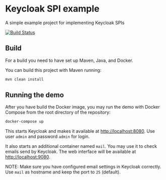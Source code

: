 # Keycloak SPI example

A simple example project for implementing Keycloak SPIs

[![Build Status](https://travis-ci.org/conciso/keycloak-spi-example.svg?branch=master)](https://travis-ci.org/conciso/keycloak-spi-example)

## Build

For a build you need to have set up Maven, Java, and Docker.

You can build this project with Maven running:
```bash
mvn clean install
```

## Running the demo

After you have build the Docker image, you may run the demo with Docker Compose from the root directory of the repository:

```bash
docker-compose up
```

This starts Keycloak and makes it available at [http://localhost:8080](http://localhost:8080).
Use user `admin` and password `admin` for login.

It also starts an additional container named `mail`. You may use it to check emails send by Keycloak. The web interface will be available at [http://localhost:9080](http://localhost:9080).

NOTE: Make sure you have configured email settings in Keycloak correctly. Use `mail` as hostname and keep the port to `25` (default).
